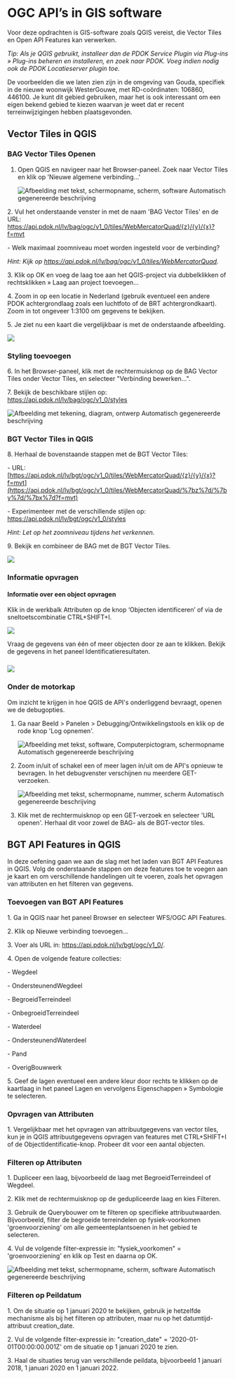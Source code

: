 # OGC API’s in GIS software

Voor deze opdrachten is GIS-software zoals QGIS vereist, die Vector Tiles en Open API Features kan verwerken.

*Tip: Als je QGIS gebruikt, installeer dan de PDOK Service Plugin via Plug-ins » Plug-ins beheren en installeren, en zoek naar PDOK. Voeg indien nodig ook de PDOK Locatieserver plugin toe.*

De voorbeelden die we laten zien zijn in de omgeving van Gouda, specifiek in de nieuwe woonwijk WesterGouwe, met RD-coördinaten: 106860, 446100. Je kunt dit gebied gebruiken, maar het is ook interessant om een eigen bekend gebied te kiezen waarvan je weet dat er recent terreinwijzigingen hebben plaatsgevonden.

## Vector Tiles in QGIS

### BAG Vector Tiles Openen

1.  Open QGIS en navigeer naar het Browser-paneel. Zoek naar Vector Tiles en
    klik op 'Nieuwe algemene verbinding...'

    ![Afbeelding met tekst, schermopname, scherm, software Automatisch
    gegenereerde beschrijving](media/be1c52b06c83f03d6ad05783abf09097.png)

2\. Vul het onderstaande venster in met de naam 'BAG Vector Tiles' en de URL:
https://api.pdok.nl/lv/bag/ogc/v1_0/tiles/WebMercatorQuad/{z}/{y}/{x}?f=mvt

\- Welk maximaal zoomniveau moet worden ingesteld voor de verbinding?

*Hint: Kijk op https://api.pdok.nl/lv/bag/ogc/v1_0/tiles/WebMercatorQuad.*

3\. Klik op OK en voeg de laag toe aan het QGIS-project via dubbelklikken of
rechtsklikken » Laag aan project toevoegen…

4\. Zoom in op een locatie in Nederland (gebruik eventueel een andere PDOK
achtergrondlaag zoals een luchtfoto of de BRT achtergrondkaart). Zoom in tot
ongeveer 1:3100 om gegevens te bekijken.

5\. Je ziet nu een kaart die vergelijkbaar is met de onderstaande afbeelding.

![](media/97eacc1b7f3e2756239e54a1a35b78ca.png)

### Styling toevoegen

6\. In het Browser-paneel, klik met de rechtermuisknop op de BAG Vector Tiles
onder Vector Tiles, en selecteer "Verbinding bewerken…".

7\. Bekijk de beschikbare stijlen op:
<https://api.pdok.nl/lv/bag/ogc/v1_0/styles>

![Afbeelding met tekening, diagram, ontwerp Automatisch gegenereerde
beschrijving](media/af682fbcccafa9cc9d006e379183b316.png)

### BGT Vector Tiles in QGIS

8\. Herhaal de bovenstaande stappen met de BGT Vector Tiles:

\- URL:
[https://api.pdok.nl/lv/bgt/ogc/v1_0/tiles/WebMercatorQuad/{z}/{y}/{x}?f=mvt](https://api.pdok.nl/lv/bgt/ogc/v1_0/tiles/WebMercatorQuad/%7bz%7d/%7by%7d/%7bx%7d?f=mvt)

\- Experimenteer met de verschillende stijlen op:
<https://api.pdok.nl/lv/bgt/ogc/v1_0/styles>

*Hint: Let op het zoomniveau tijdens het verkennen.*

9\. Bekijk en combineer de BAG met de BGT Vector Tiles.

![](media/97bcc20e5c95ac6554c368165006d3bc.png)

### Informatie opvragen

#### Informatie over een object opvragen

Klik in de werkbalk Attributen op de knop ‘Objecten identificeren’ of via de
sneltoetscombinatie CTRL+SHIFT+I.

![](media/6c697c7473395a10fac56c143f7c2fee.png)

Vraag de gegevens van één of meer objecten door ze aan te klikken. Bekijk de
gegevens in het paneel Identificatieresultaten.

### 

### 

### ![](media/97bcc20e5c95ac6554c368165006d3bc.png)

### Onder de motorkap

Om inzicht te krijgen in hoe QGIS de API's onderliggend bevraagt, openen we de
debugopties.

1.  Ga naar Beeld \> Panelen \> Debugging/Ontwikkelingstools en klik op de rode
    knop 'Log opnemen'.

    ![Afbeelding met tekst, software, Computerpictogram, schermopname
    Automatisch gegenereerde
    beschrijving](media/e393cff7f53fb69964ba6cccccd7119f.png)

2.  Zoom in/uit of schakel een of meer lagen in/uit om de API's opnieuw te
    bevragen. In het debugvenster verschijnen nu meerdere GET-verzoeken.

    ![Afbeelding met tekst, schermopname, nummer, scherm Automatisch
    gegenereerde beschrijving](media/61e5c9c7fcd4cc8c8dde5798a22ae040.png)

3.  Klik met de rechtermuisknop op een GET-verzoek en selecteer 'URL openen'.
    Herhaal dit voor zowel de BAG- als de BGT-vector tiles.

## 

## 

## BGT API Features in QGIS

In deze oefening gaan we aan de slag met het laden van BGT API Features in QGIS.
Volg de onderstaande stappen om deze features toe te voegen aan je kaart en om
verschillende handelingen uit te voeren, zoals het opvragen van attributen en
het filteren van gegevens.

### Toevoegen van BGT API Features

1\. Ga in QGIS naar het paneel Browser en selecteer WFS/OGC API Features.

2\. Klik op Nieuwe verbinding toevoegen...

3\. Voer als URL in: https://api.pdok.nl/lv/bgt/ogc/v1_0/.

4\. Open de volgende feature collecties:

\- Wegdeel

\- OndersteunendWegdeel

\- BegroeidTerreindeel

\- OnbegroeidTerreindeel

\- Waterdeel

\- OndersteunendWaterdeel

\- Pand

\- OverigBouwwerk

5\. Geef de lagen eventueel een andere kleur door rechts te klikken op de
kaartlaag in het paneel Lagen en vervolgens Eigenschappen » Symbologie te
selecteren.

### Opvragen van Attributen

1\. Vergelijkbaar met het opvragen van attribuutgegevens van vector tiles, kun je
in QGIS attribuutgegevens opvragen van features met CTRL+SHIFT+I of de
ObjectIdentificatie-knop. Probeer dit voor een aantal objecten.

### Filteren op Attributen

1\. Dupliceer een laag, bijvoorbeeld de laag met BegroeidTerreindeel of Wegdeel.

2\. Klik met de rechtermuisknop op de gedupliceerde laag en kies Filteren.

3\. Gebruik de Querybouwer om te filteren op specifieke attribuutwaarden.
Bijvoorbeeld, filter de begroeide terreindelen op fysiek-voorkomen
'groenvoorziening' om alle gemeenteplantsoenen in het gebied te selecteren.

4\. Vul de volgende filter-expressie in: "fysiek_voorkomen" = 'groenvoorziening'
en klik op Test en daarna op OK.

![Afbeelding met tekst, schermopname, scherm, software Automatisch gegenereerde
beschrijving](media/3eaa7663ac6493f33e04361f5161819b.png)

### Filteren op Peildatum

1\. Om de situatie op 1 januari 2020 te bekijken, gebruik je hetzelfde mechanisme
als bij het filteren op attributen, maar nu op het datumtijd-attribuut
creation_date.

2\. Vul de volgende filter-expressie in: "creation_date" =
'2020-01-01T00:00:00.001Z' om de situatie op 1 januari 2020 te zien.

3\. Haal de situaties terug van verschillende peildata, bijvoorbeeld 1 januari
2018, 1 januari 2020 en 1 januari 2022.
